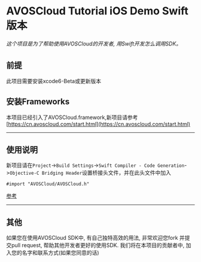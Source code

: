 # AVOSCloud Tutorial iOS Demo Swift版本
###### 这个项目是为了帮助使用AVOSCloud的开发者, 用Swift开发怎么调用SDK。

## 前提
此项目需要安装xcode6-Beta或更新版本

## 安装Frameworks

本项目已经引入了AVOSCloud.framework,新项目请参考 [https://cn.avoscloud.com/start.html](https://cn.avoscloud.com/start.html)

----

## 使用说明

新项目请在`Project`->`Build Settings`->`Swift Compiler - Code Generation`->`Objective-C Bridging Header`设置桥接头文件，并在此头文件中加入

    #import "AVOSCloud/AVOSCloud.h"

[参考](https://developer.apple.com/library/prerelease/ios/documentation/swift/conceptual/buildingcocoaapps/MixandMatch.html#//apple_ref/doc/uid/TP40014216-CH10-XID_78)

----
## 其他

如果您在使用AVOSCloud SDK中, 有自己独特高效的用法, 非常欢迎您fork 并提交pull request, 帮助其他开发者更好的使用SDK. 我们将在本项目的贡献者中, 加入您的名字和联系方式(如果您同意的话)
